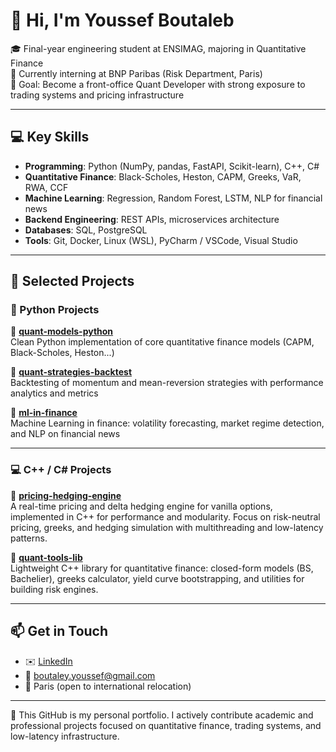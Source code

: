 # 👋 Hi, I'm Youssef Boutaleb

🎓 Final-year engineering student at ENSIMAG, majoring in Quantitative Finance  
💼 Currently interning at BNP Paribas (Risk Department, Paris)  
🎯 Goal: Become a front-office Quant Developer with strong exposure to trading systems and pricing infrastructure

---

## 💻 Key Skills

- **Programming**: Python (NumPy, pandas, FastAPI, Scikit-learn), C++, C#
- **Quantitative Finance**: Black-Scholes, Heston, CAPM, Greeks, VaR, RWA, CCF
- **Machine Learning**: Regression, Random Forest, LSTM, NLP for financial news
- **Backend Engineering**: REST APIs, microservices architecture
- **Databases**: SQL, PostgreSQL
- **Tools**: Git, Docker, Linux (WSL), PyCharm / VSCode, Visual Studio

---

## 📂 Selected Projects

### 🐍 Python Projects

🔹 [**quant-models-python**](https://github.com/<your-username>/quant-models-python)  
Clean Python implementation of core quantitative finance models (CAPM, Black-Scholes, Heston...)

🔹 [**quant-strategies-backtest**](https://github.com/<your-username>/quant-strategies-backtest)  
Backtesting of momentum and mean-reversion strategies with performance analytics and metrics

🔹 [**ml-in-finance**](https://github.com/<your-username>/ml-in-finance)  
Machine Learning in finance: volatility forecasting, market regime detection, and NLP on financial news

---

### 💻 C++ / C# Projects

🔹 [**pricing-hedging-engine**](https://github.com/boutaley/pricing-hedging-engine-dotnet)  
A real-time pricing and delta hedging engine for vanilla options, implemented in C++ for performance and modularity. Focus on risk-neutral pricing, greeks, and hedging simulation with multithreading and low-latency patterns.

🔹 [**quant-tools-lib**](https://github.com/<your-username>/quant-tools-lib)  
Lightweight C++ library for quantitative finance: closed-form models (BS, Bachelier), greeks calculator, yield curve bootstrapping, and utilities for building risk engines.

---

## 📫 Get in Touch

- ✉️ [LinkedIn](https://www.linkedin.com/in/boutaleb-youssef/)  
- 📧 boutaley.youssef@gmail.com  
- 📍 Paris (open to international relocation)

---

🚀 This GitHub is my personal portfolio. I actively contribute academic and professional projects focused on quantitative finance, trading systems, and low-latency infrastructure.
